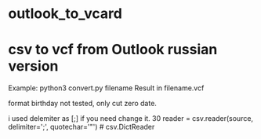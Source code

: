 # outlook_to_vcard
# csv to vcf from Outlook russian version 
Example: python3 convert.py filename
Result in filename.vcf

format birthday not tested, only cut zero date.

i used delemiter as [;] if you need change it.
30 reader = csv.reader(source, delimiter=';', quotechar='"') # csv.DictReader
